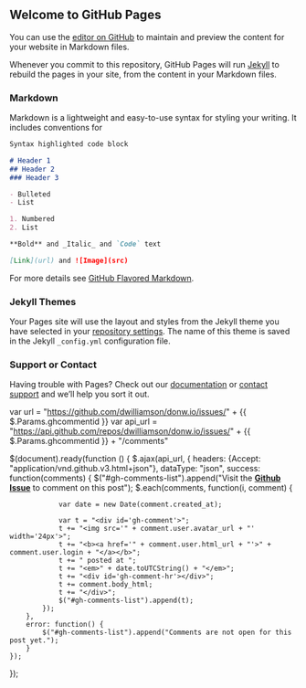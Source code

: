 ## Welcome to GitHub Pages

You can use the [editor on GitHub](https://github.com/ucerotk/prueba/edit/master/README.md) to maintain and preview the content for your website in Markdown files.

Whenever you commit to this repository, GitHub Pages will run [Jekyll](https://jekyllrb.com/) to rebuild the pages in your site, from the content in your Markdown files.

### Markdown

Markdown is a lightweight and easy-to-use syntax for styling your writing. It includes conventions for

```markdown
Syntax highlighted code block

# Header 1
## Header 2
### Header 3

- Bulleted
- List

1. Numbered
2. List

**Bold** and _Italic_ and `Code` text

[Link](url) and ![Image](src)
```

For more details see [GitHub Flavored Markdown](https://guides.github.com/features/mastering-markdown/).

### Jekyll Themes

Your Pages site will use the layout and styles from the Jekyll theme you have selected in your [repository settings](https://github.com/ucerotk/prueba/settings). The name of this theme is saved in the Jekyll `_config.yml` configuration file.

### Support or Contact

Having trouble with Pages? Check out our [documentation](https://help.github.com/categories/github-pages-basics/) or [contact support](https://github.com/contact) and we’ll help you sort it out.

var url = "https://github.com/dwilliamson/donw.io/issues/" + {{ $.Params.ghcommentid }}
var api_url = "https://api.github.com/repos/dwilliamson/donw.io/issues/" + {{ $.Params.ghcommentid }} + "/comments"

$(document).ready(function () {
    $.ajax(api_url, {
        headers: {Accept: "application/vnd.github.v3.html+json"},
        dataType: "json",
        success: function(comments) {
            $("#gh-comments-list").append("Visit the <b><a href='" + url + "'>Github Issue</a></b> to comment on this post");
            $.each(comments, function(i, comment) {

                var date = new Date(comment.created_at);

                var t = "<div id='gh-comment'>";
                t += "<img src='" + comment.user.avatar_url + "' width='24px'>";
                t += "<b><a href='" + comment.user.html_url + "'>" + comment.user.login + "</a></b>";
                t += " posted at ";
                t += "<em>" + date.toUTCString() + "</em>";
                t += "<div id='gh-comment-hr'></div>";
                t += comment.body_html;
                t += "</div>";
                $("#gh-comments-list").append(t);
            });
        },
        error: function() {
            $("#gh-comments-list").append("Comments are not open for this post yet.");
        }
    });
});

